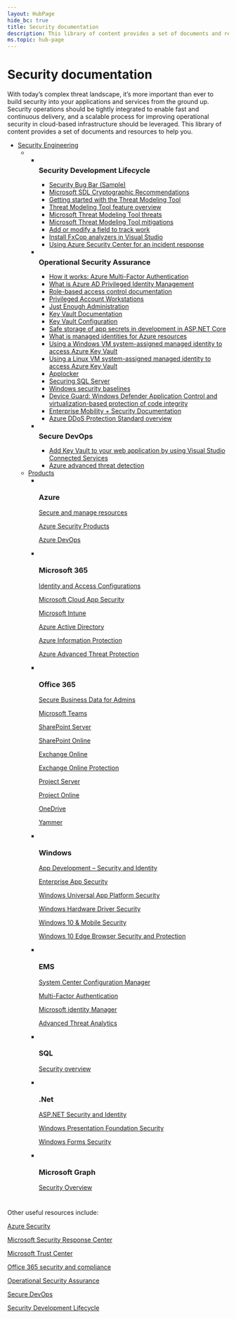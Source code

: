 ```yaml
---
layout: HubPage
hide_bc: true
title: Security documentation
description: This library of content provides a set of documents and resources to help you address your security needs.
ms.topic: hub-page
---
```

<div id="main" class="v2">
    <div class="container">
        <h1>Security documentation</h1>
        <p>With today’s complex threat landscape, it’s more important than ever to build security into your applications and services from the ground up. Security operations should be tightly integrated to enable fast and continuous delivery, and a scalable process for improving operational security in cloud-based infrastructure should be leveraged. This library of content provides a set of documents and resources to help you.</p>
        <ul class="pivots">
            <li>
                <a href="#security-engineering">Security Engineering</a>
                <ul id="security-engineering">
                    <li>
                        <ul id="all" class="cardsW">
                            <li>
                                <div class="cardSize">
                                    <div class="cardPadding">
                                        <div class="card">
                                            <div class="cardImageOuter">
                                                <div class="cardImage bgdAccent1">
                                                    <img src="/media/illustrations/teams-fast-track.svg" alt="" />
                                                </div>
                                            </div>
                                            <div class="cardText">
                                                <h3 style="margin: 8px 0 2px 0;">Security Development Lifecycle</h3>
                                                <ul>
                                                    <li><a href="/security/sdl/security-bug-bar-sample">Security Bug Bar (Sample)</a></li>
                                                    <li><a href="/security/sdl/cryptographic-recommendations">Microsoft SDL Cryptographic Recommendations</a></li>
                                                    <li><a href="/azure/security/azure-security-threat-modeling-tool-getting-started">Getting started with the Threat Modeling Tool</a></li>
                                                    <li><a href="/azure/security/azure-security-threat-modeling-tool-feature-overview">Threat Modeling Tool feature overview</a></li>
                                                    <li><a href="/azure/security/azure-security-threat-modeling-tool-threats">Microsoft Threat Modeling Tool threats</a></li>
                                                    <li><a href="/azure/security/azure-security-threat-modeling-tool-mitigations">Microsoft Threat Modeling Tool mitigations</a></li>
                                                    <li><a href="/azure/devops/reference/add-modify-field?view=tfs-2018&viewFallbackFrom=vsts">Add or modify a field to track work</a></li>
                                                    <li><a href="/visualstudio/code-quality/install-fxcop-analyzers?view=vs-2017">Install FxCop analyzers in Visual Studio</a></li>
                                                    <li><a href="/azure/security-center/security-center-incident-response">Using Azure Security Center for an incident response</a></li>
                                                </ul>
                                            </div>
                                        </div>
                                    </div>
                                </div>
                            </li>
                            <li>
                                <div class="cardSize">
                                    <div class="cardPadding">
                                        <div class="card">
                                            <div class="cardImageOuter">
                                                <div class="cardImage bgdAccent1">
                                                    <img src="/media/illustrations/system-center-service-manager.svg" alt="" />
                                                </div>
                                            </div>
                                            <div class="cardText">
                                                <h3 style="margin: 8px 0 2px 0;">Operational Security Assurance</h3>
                                                <ul>
                                                    <li><a href="/azure/active-directory/authentication/concept-mfa-howitworks">How it works: Azure Multi-Factor Authentication</a></li>
                                                    <li><a href="/azure/active-directory/privileged-identity-management/pim-configure">What is Azure AD Privileged Identity Management</a></li>
                                                    <li><a href="/azure/role-based-access-control/">Role-based access control documentation</a></li>
                                                    <li><a href="/windows-server/identity/securing-privileged-access/privileged-access-workstations">Privileged Account Workstations</a></li>
                                                    <li><a href="/powershell/jea/overview">Just Enough Administration</a></li>
                                                    <li><a href="/azure/key-vault/">Key Vault Documentation</a></li>
                                                    <li><a href="/aspnet/core/security/key-vault-configuration?view=aspnetcore-2.2">Key Vault Configuration</a></li>
                                                    <li><a href="/aspnet/core/security/app-secrets?view=aspnetcore-2.1&tabs=windows">Safe storage of app secrets in development in ASP.NET Core</a></li>
                                                    <li><a href="/azure/active-directory/managed-identities-azure-resources/overview">What is managed identities for Azure resources</a></li>
                                                    <li><a href="/azure/active-directory/managed-identities-azure-resources/tutorial-windows-vm-access-nonaad">Using a Windows VM system-assigned managed identity to access Azure Key Vault</a></li>
                                                    <li><a href="/azure/active-directory/managed-identities-azure-resources/tutorial-linux-vm-access-nonaad">Using a Linux VM system-assigned managed identity to access Azure Key Vault</a></li>
                                                    <li><a href="/windows/security/threat-protection/windows-defender-application-control/applocker/applocker-overview">Applocker</a></li>
                                                    <li><a href="/sql/relational-databases/security/securing-sql-server?view=sql-server-2017">Securing SQL Server</a></li>
                                                    <li><a href="/windows/security/threat-protection/windows-security-baselines">Windows security baselines</a></li>
                                                    <li><a href="/windows/security/threat-protection/device-guard/introduction-to-device-guard-virtualization-based-security-and-windows-defender-application-control">Device Guard: Windows Defender Application Control and virtualization-based protection of code integrity</a></li>
                                                    <li><a href="s/enterprise-mobility-security/">Enterprise Mobility + Security Documentation</a></li>
                                                    <li><a href="/azure/virtual-network/ddos-protection-overview">Azure DDoS Protection Standard overview</a></li>
                                                </ul>
                                            </div>
                                        </div>
                                    </div>
                                </div>
                            </li>
                            <li>
                                <div class="cardSize">
                                    <div class="cardPadding">
                                        <div class="card">
                                            <div class="cardImageOuter">
                                                <div class="cardImage bgdAccent1">
                                                    <img src="/media/illustrations/bcs-partner-advanced-management-password-3.svg" alt="" />
                                                </div>
                                            </div>
                                            <div class="cardText">
                                                <h3 style="margin: 8px 0 2px 0;">Secure DevOps</h3>
                                                <ul>
                                                    <li><a href="/azure/key-vault/vs-key-vault-add-connected-service">Add Key Vault to your web application by using Visual Studio Connected Services</a></li>
                                                    <li><a href="/azure/security/azure-threat-detection">Azure advanced threat detection</a></li>
                                                </ul>
                                            </div>
                                        </div>
                                    </div>
                                </div>
                            </li>
                        </ul>
                    </li>
                    <li>
                        <a href="#products">Products</a>
                        <ul id="products" class="cardsF">
                            <li>
                                <div class="cardSize">
                                    <div class="cardPadding">
                                        <div class="card">
                                            <div class="cardImageOuter">
                                                <div class="cardImage">
                                                    <img src="https://docs.microsoft.com/media/logos/logo_azure.svg" alt="" />
                                                </div>
                                            </div>
                                                <div class="cardText">
                                                <h3>Azure</h3>
                                                <p><a href="/azure/#pivot=get-started&panel=get-started1">Secure and manage resources</a></p>
                                                <p><a href="/azure/#pivot=products&panel=security">Azure Security Products</a></p>
                                                <p><a href="/azure/devops/?view=vsts">Azure DevOps</a></p>
                                            </div>
                                        </div>
                                    </div>
                                </div>
                            </li>
                            <li>
                                <div class="cardSize">
                                    <div class="cardPadding">
                                        <div class="card">
                                            <div class="cardImageOuter">
                                                <div class="cardImage">
                                                    <img src="https://docs.microsoft.com/office/media/icons/deploy-blue.svg" alt="" />
                                                </div>
                                            </div>
                                                <div class="cardText">
                                                <h3>Microsoft 365</h3>
                                                <p><a href="/microsoft-365/enterprise/microsoft-365-policies-configurations">Identity and Access Configurations</a></p>
                                                <p><a href="/cloud-app-security/what-is-cloud-app-security">Microsoft Cloud App Security</a></p>
                                                <p><a href="/intune/index">Microsoft Intune</a></p>
                                                <p><a href="/azure/active-directory/">Azure Active Directory</a></p>
                                                <p><a href="/azure/information-protection/">Azure Information Protection</a></p>
                                                <p><a href="/azure-advanced-threat-protection/">Azure Advanced Threat Protection</a></p>
                                            </div>
                                        </div>
                                    </div>
                                </div>
                            </li>
                            <li>
                                <div class="cardSize">
                                    <div class="cardPadding">
                                        <div class="card">
                                            <div class="cardImageOuter">
                                                <div class="cardImage">
                                                    <img src="https://docs.microsoft.com/media/logos/logo_Office.svg" alt="" />
                                                </div>
                                            </div>
                                                <div class="cardText">
                                                <h3>Office 365</h3>
                                                <p><a href="/office365/admin/security-and-compliance/secure-your-business-data?view=o365-worldwide">Secure Business Data for Admins</a></p>
                                                <p><a href="/MicrosoftTeams/security-compliance-overview">Microsoft Teams</a></p>
                                                <p><a href="/sharepoint/security-for-sharepoint-server/security-for-sharepoint-server">SharePoint Server</a></p>
                                                <p><a href="/sharepoint/control-access-from-unmanaged-devices">SharePoint Online</a></p>
                                                <p><a href="/Exchange/security-and-compliance/security-and-compliance">Exchange Online</a></p>
                                                <p><a href="/Office365/SecurityCompliance/eop/exchange-online-protection-overview">Exchange Online Protection</a></p>
                                                <p><a href="/Project/manage-users-groups-and-categories-in-project-server-2013">Project Server</a></p>
                                                <p><a href="/projectonline/change-permission-management-in-project-online">Project Online</a></p>
                                                <p><a href="/OneDrive/control-access-based-on-network-location-or-app">OneDrive</a></p>
                                                <p><a href="/yammer/manage-security-and-compliance/security-and-compliance">Yammer</a></p>
                                            </div>
                                        </div>
                                    </div>
                                </div>
                            </li>
                            <li>
                                <div class="cardSize">
                                    <div class="cardPadding">
                                        <div class="card">
                                            <div class="cardImageOuter">
                                                <div class="cardImage">
                                                    <img src="https://docs.microsoft.com/media/logos/logo_Windows.svg" alt="" />
                                                </div>
                                            </div>
                                                <div class="cardText">
                                                <h3>Windows</h3>
                                                <p><a href="/windows/desktop/security">App Development – Security and Identity</a></p>
                                                <p><a href="/windows/uwp/enterprise/index">Enterprise App Security</a></p>
                                                <p><a href="/windows/uwp/security/">Windows Universal App Platform Security</a></p>
                                                <p><a href="/windows-hardware/drivers/driversecurity/">Windows Hardware Driver Security</a></p>
                                                <p><a href="/windows/security/">Windows 10 & Mobile Security</a></p>
                                                <p><a href="/microsoft-edge/deploy/group-policies/security-privacy-management-gp">Windows 10 Edge Browser Security and Protection</a></p>
                                            </div>
                                        </div>
                                    </div>
                                </div>
                            </li>
                            <li>
                                <div class="cardSize">
                                    <div class="cardPadding">
                                        <div class="card">
                                            <div class="cardImageOuter">
                                                <div class="cardImage">
                                                    <img src="https://docs.microsoft.com/media/common/i_threat-protection.svg" alt="" />
                                                </div>
                                            </div>
                                                <div class="cardText">
                                                <h3>EMS</h3>
                                                <p><a href="/sccm/">System Center Configuration Manager</a></p>
                                                <p><a href="/azure/active-directory/authentication/index">Multi-Factor Authentication</a></p>
                                                <p><a href="/microsoft-identity-manager/">Microsoft identity Manager</a></p>
                                                <p><a href="/advanced-threat-analytics/">Advanced Threat Analytics</a></p>
                                            </div>
                                        </div>
                                    </div>
                                </div>
                            </li>
                            <li>
                                <div class="cardSize">
                                    <div class="cardPadding">
                                        <div class="card">
                                            <div class="cardImageOuter">
                                                <div class="cardImage">
                                                    <img src="https://docs.microsoft.com/media/logos/logo_SQL.svg" alt="" />
                                                </div>
                                            </div>
                                                <div class="cardText">
                                                <h3>SQL</h3>
                                                <p><a href="/sql/lp/sql-server/secure-sql-server?view=sql-server-2017">Security overview</a></p>
                                            </div>
                                        </div>
                                    </div>
                                </div>
                            </li>
                            <li>
                                <div class="cardSize">
                                    <div class="cardPadding">
                                        <div class="card">
                                            <div class="cardImageOuter">
                                                <div class="cardImage">
                                                    <img src="https://docs.microsoft.com/media/logos/logo_NET.svg" alt="" />
                                                </div>
                                            </div>
                                                <div class="cardText">
                                                <h3>.Net</h3>
                                                <p><a href="/aspnet/core/security/?view=aspnetcore-2.2">ASP.NET Security and Identity</a></p>
                                                <p><a href="/dotnet/framework/wpf/security-wpf">Windows Presentation Foundation Security</a></p>
                                                <p><a href="/dotnet/framework/winforms/windows-forms-security">Windows Forms Security</a></p>
                                            </div>
                                        </div>
                                    </div>
                                </div>
                            </li>
                            <li>
                                <div class="cardSize">
                                    <div class="cardPadding">
                                        <div class="card">
                                            <div class="cardImageOuter">
                                                <div class="cardImage">
                                                    <img src="https://docs.microsoft.com/media/common/i_categorize.svg" alt="" />
                                                </div>
                                            </div>
                                                <div class="cardText">
                                                <h3>Microsoft Graph</h3>
                                                <p><a href="/graph/security-concept-overview">Security Overview</a></p>
                                            </div>
                                        </div>
                                    </div>
                                </div>
                            </li>
                        </ul>
                    </li>
                </ul>
            </li>
        </ul>
    </div>
</div>

# 
 Other useful resources include:


[Azure Security](https://docs.microsoft.com/en-us/azure/security/)

[Microsoft Security Response Center](https://microsoft.com/msrc)

[Microsoft Trust Center](https://microsoft.com/trust)

[Office 365 security and compliance](https://docs.microsoft.com/en-us/office365/securitycompliance/)

[Operational Security Assurance](https://www.microsoft.com/en-us/securityengineering/osa/)

[Secure DevOps](https://www.microsoft.com/en-us/securityengineering/devsecops)

[Security Development Lifecycle](https://microsoft.com/sdl)
